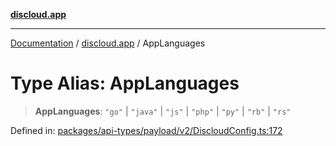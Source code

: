 [**discloud.app**](../README.md)

***

[Documentation](../../packages.md) / [discloud.app](../README.md) / AppLanguages

# Type Alias: AppLanguages

> **AppLanguages**: `"go"` \| `"java"` \| `"js"` \| `"php"` \| `"py"` \| `"rb"` \| `"rs"`

Defined in: [packages/api-types/payload/v2/DiscloudConfig.ts:172](https://github.com/discloud/discloud.app/blob/8d6df0b18784d1a4408701ac8e6b9db44dbb7133/packages/api-types/payload/v2/DiscloudConfig.ts#L172)

